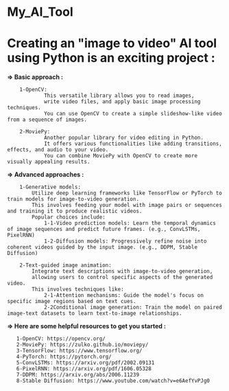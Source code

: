 # My_AI_Tool

# Creating an "image to video" AI tool using Python is an exciting project : 


**=> Basic approach :**

        1-OpenCV:
                This versatile library allows you to read images,
                write video files, and apply basic image processing techniques.
                You can use OpenCV to create a simple slideshow-like video from a sequence of images.
        
        2-MoviePy:
                Another popular library for video editing in Python.
                It offers various functionalities like adding transitions, effects, and audio to your video.
                You can combine MoviePy with OpenCV to create more visually appealing results.
            
**=> Advanced approaches :**

        1-Generative models: 
            Utilize deep learning frameworks like TensorFlow or PyTorch to train models for image-to-video generation.
            This involves feeding your model with image pairs or sequences and training it to produce realistic videos.
            Popular choices include:
                1-1-Video prediction models: Learn the temporal dynamics of image sequences and predict future frames. (e.g., ConvLSTMs, PixelRNN)
                1-2-Diffusion models: Progressively refine noise into coherent videos guided by the input image. (e.g., DDPM, Stable Diffusion)
        
        2-Text-guided image animation: 
            Integrate text descriptions with image-to-video generation,
            allowing users to control specific aspects of the generated video. 
            This involves techniques like:
                2-1-Attention mechanisms: Guide the model's focus on specific image regions based on text cues.
                2-2Conditional image generation: Train the model on paired image-text datasets to learn text-to-image relationships.

**=> Here are some helpful resources to get you started :**

       1-OpenCV: https://opencv.org/
       2-MoviePy: https://zulko.github.io/moviepy/
       3-TensorFlow: https://www.tensorflow.org/
       4-PyTorch: https://pytorch.org/
       5-ConvLSTMs: https://arxiv.org/pdf/2002.09131
       6-PixelRNN: https://arxiv.org/pdf/1606.05328
       7-DDPM: https://arxiv.org/abs/2006.11239
       8-Stable Diffusion: https://www.youtube.com/watch?v=e6AefYvPJg0
